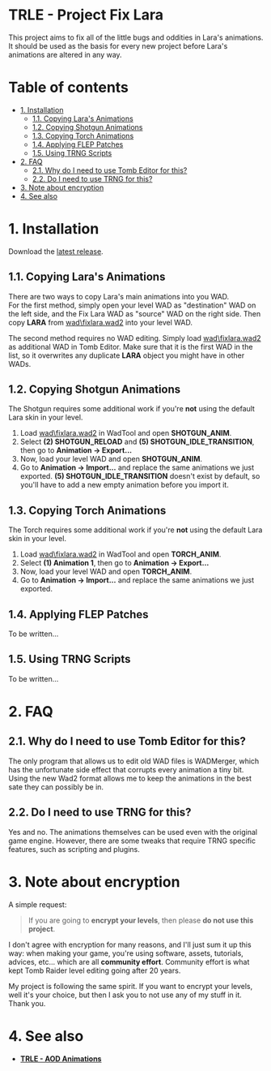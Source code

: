 # TRLE - Project Fix Lara <!-- omit in toc -->

This project aims to fix all of the little bugs and oddities in Lara's animations. It should be used as the basis for every new project before Lara's animations are altered in any way.

# Table of contents <!-- omit in toc -->
- [1. Installation](#1-installation)
	- [1.1. Copying Lara's Animations](#11-copying-laras-animations)
	- [1.2. Copying Shotgun Animations](#12-copying-shotgun-animations)
	- [1.3. Copying Torch Animations](#13-copying-torch-animations)
	- [1.4. Applying FLEP Patches](#14-applying-flep-patches)
	- [1.5. Using TRNG Scripts](#15-using-trng-scripts)
- [2. FAQ](#2-faq)
	- [2.1. Why do I need to use Tomb Editor for this?](#21-why-do-i-need-to-use-tomb-editor-for-this)
	- [2.2. Do I need to use TRNG for this?](#22-do-i-need-to-use-trng-for-this)
- [3. Note about encryption](#3-note-about-encryption)
- [4. See also](#4-see-also)

# 1. Installation
Download the [latest release](https://github.com/Dermahn/Project-Fix-Lara-v2/releases/latest).

## 1.1. Copying Lara's Animations
There are two ways to copy Lara's main animations into you WAD.  
For the first method, simply open your level WAD as "destination" WAD on the left side, and the Fix Lara WAD as "source" WAD on the right side.
Then copy **LARA** from [wad\fixlara.wad2](wad/fixlara.wad2) into your level WAD.

The second method requires no WAD editing. Simply load [wad\fixlara.wad2](wad/fixlara.wad2) as additional WAD in Tomb Editor. Make sure that it is the first WAD in the list, so it overwrites any duplicate **LARA** object you might have in other WADs.

## 1.2. Copying Shotgun Animations
The Shotgun requires some additional work if you're **not** using the default Lara skin in your level.
1) Load [wad\fixlara.wad2](wad/fixlara.wad2) in WadTool and open **SHOTGUN_ANIM**.
2) Select **(2) SHOTGUN_RELOAD** and **(5) SHOTGUN_IDLE_TRANSITION**, then go to **Animation -> Export...**
3) Now, load your level WAD and open **SHOTGUN_ANIM**.
4) Go to **Animation -> Import...** and replace the same animations we just exported. **(5) SHOTGUN_IDLE_TRANSITION** doesn't exist by default, so you'll have to add a new empty animation before you import it.

## 1.3. Copying Torch Animations
The Torch requires some additional work if you're **not** using the default Lara skin in your level.
1) Load [wad\fixlara.wad2](wad/fixlara.wad2) in WadTool and open **TORCH_ANIM**.
2) Select **(1) Animation 1**, then go to **Animation -> Export...**
3) Now, load your level WAD and open **TORCH_ANIM**.
4) Go to **Animation -> Import...** and replace the same animations we just exported.

## 1.4. Applying FLEP Patches
To be written...

## 1.5. Using TRNG Scripts
To be written...


# 2. FAQ

## 2.1. Why do I need to use Tomb Editor for this?
The only program that allows us to edit old WAD files is WADMerger, which has the unfortunate side effect that corrupts every animation a tiny bit. Using the new Wad2 format allows me to keep the animations in the best sate they can possibly be in.

## 2.2. Do I need to use TRNG for this?
Yes and no. The animations themselves can be used even with the original game engine. However, there are some tweaks that require TRNG specific features, such as scripting and plugins.


# 3. Note about encryption
A simple request:
> If you are going to **encrypt your levels**, then please **do not use this project**.

I don't agree with encryption for many reasons, and I'll just sum it up this way: when making your game, you're using software, assets, tutorials, advices, etc... which are all **community effort**. Community effort is what kept Tomb Raider level editing going after 20 years.

My project is following the same spirit. If you want to encrypt your levels, well it's your choice, but then I ask you to not use any of my stuff in it. Thank you.

# 4. See also

- [**TRLE - AOD Animations**][trle-aod_animations]

[trle-aod_animations]: https://github.com/Joey79100/trle-aod_animations
